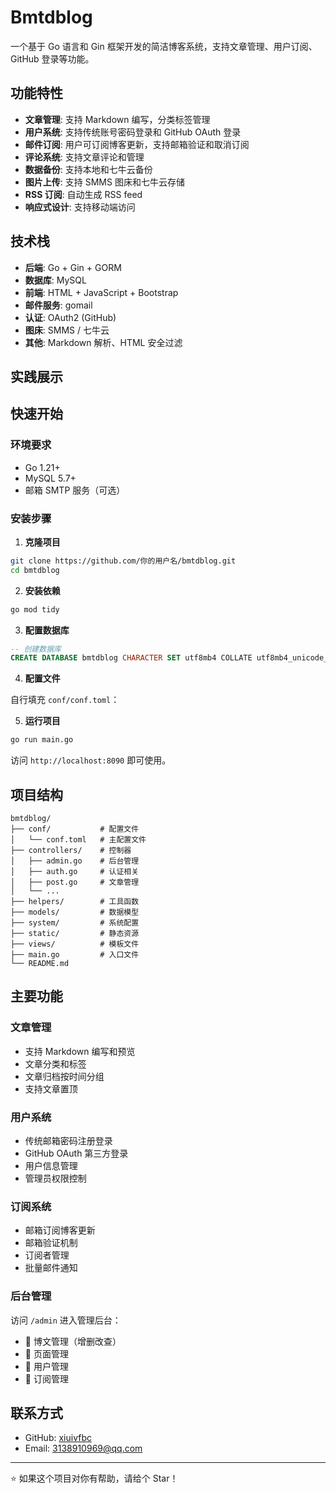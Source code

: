# Bmtdblog

一个基于 Go 语言和 Gin 框架开发的简洁博客系统，支持文章管理、用户订阅、GitHub 登录等功能。

## 功能特性

- **文章管理**: 支持 Markdown 编写，分类标签管理
- **用户系统**: 支持传统账号密码登录和 GitHub OAuth 登录
- **邮件订阅**: 用户可订阅博客更新，支持邮箱验证和取消订阅
- **评论系统**: 支持文章评论和管理
- **数据备份**: 支持本地和七牛云备份
- **图片上传**: 支持 SMMS 图床和七牛云存储
- **RSS 订阅**: 自动生成 RSS feed
- **响应式设计**: 支持移动端访问

## 技术栈

- **后端**: Go + Gin + GORM
- **数据库**: MySQL
- **前端**: HTML + JavaScript + Bootstrap
- **邮件服务**: gomail
- **认证**: OAuth2 (GitHub)
- **图床**: SMMS / 七牛云
- **其他**: Markdown 解析、HTML 安全过滤

## 实践展示


## 快速开始

### 环境要求

- Go 1.21+
- MySQL 5.7+
- 邮箱 SMTP 服务（可选）

### 安装步骤

1. **克隆项目**
```bash
git clone https://github.com/你的用户名/bmtdblog.git
cd bmtdblog
```

2. **安装依赖**
```bash
go mod tidy
```

3. **配置数据库**
```sql
-- 创建数据库
CREATE DATABASE bmtdblog CHARACTER SET utf8mb4 COLLATE utf8mb4_unicode_ci;
```

4. **配置文件**

自行填充 `conf/conf.toml`：

5. **运行项目**
```bash
go run main.go
```

访问 `http://localhost:8090` 即可使用。


## 项目结构

```
bmtdblog/
├── conf/           # 配置文件
│   └── conf.toml   # 主配置文件
├── controllers/    # 控制器
│   ├── admin.go    # 后台管理
│   ├── auth.go     # 认证相关
│   ├── post.go     # 文章管理
│   └── ...
├── helpers/        # 工具函数
├── models/         # 数据模型
├── system/         # 系统配置
├── static/         # 静态资源
├── views/          # 模板文件
├── main.go         # 入口文件
└── README.md
```

## 主要功能

### 文章管理
- 支持 Markdown 编写和预览
- 文章分类和标签
- 文章归档按时间分组
- 支持文章置顶

### 用户系统
- 传统邮箱密码注册登录
- GitHub OAuth 第三方登录
- 用户信息管理
- 管理员权限控制

### 订阅系统
- 邮箱订阅博客更新
- 邮箱验证机制
- 订阅者管理
- 批量邮件通知

### 后台管理
访问 `/admin` 进入管理后台：
- 📝 博文管理（增删改查）
- 📄 页面管理
- 👥 用户管理
- 📧 订阅管理

## 联系方式

- GitHub: [xiuivfbc](https://github.com/xiuivfbc)
- Email: 3138910969@qq.com

---

⭐ 如果这个项目对你有帮助，请给个 Star！